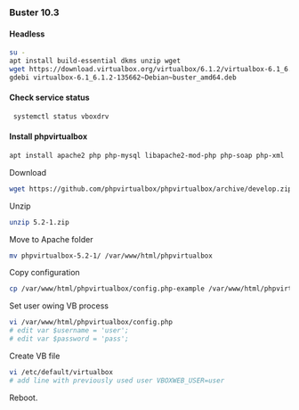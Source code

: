 ### Buster 10.3
#### Headless
```bash
su -
apt install build-essential dkms unzip wget
wget https://download.virtualbox.org/virtualbox/6.1.2/virtualbox-6.1_6.1.2-135662~Debian~buster_amd64.deb
gdebi virtualbox-6.1_6.1.2-135662~Debian~buster_amd64.deb 
```
#### Check service status
```bash
 systemctl status vboxdrv
 ```
 #### Install phpvirtualbox
 ```bash
 apt install apache2 php php-mysql libapache2-mod-php php-soap php-xml
 ```
 Download
 ```bash
wget https://github.com/phpvirtualbox/phpvirtualbox/archive/develop.zip
```
Unzip
```bash
unzip 5.2-1.zip
```
Move to Apache folder
```bash
mv phpvirtualbox-5.2-1/ /var/www/html/phpvirtualbox
```
Copy configuration
```bash
cp /var/www/html/phpvirtualbox/config.php-example /var/www/html/phpvirtualbox/config.php
```
Set user owing VB process
```bash
vi /var/www/html/phpvirtualbox/config.php
# edit var $username = 'user';
# edit var $password = 'pass';
```
Create VB file
```bash
vi /etc/default/virtualbox
# add line with previously used user VBOXWEB_USER=user
```
Reboot.
